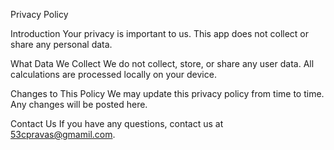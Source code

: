 Privacy Policy

Introduction
Your privacy is important to us. This app does not collect or share any personal data.

What Data We Collect
We do not collect, store, or share any user data. All calculations are processed locally on your device.

Changes to This Policy
We may update this privacy policy from time to time. Any changes will be posted here.

Contact Us
If you have any questions, contact us at 53cpravas@gmamil.com.
